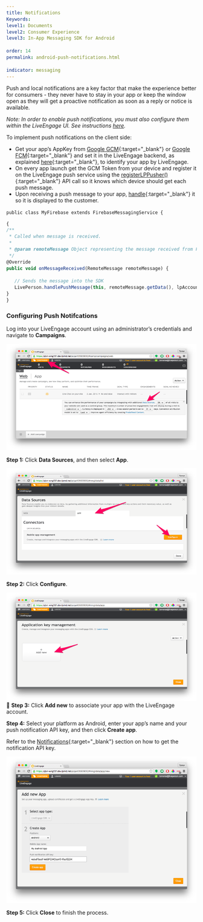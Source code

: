 ```yaml
---
title: Notifications
Keywords:
level1: Documents
level2: Consumer Experience
level3: In-App Messaging SDK for Android

order: 14
permalink: android-push-notifications.html

indicator: messaging
---
```


Push and local notifications are a key factor that make the experience better for consumers - they never have to stay in your app or keep the window open as they will get a proactive notification as soon as a reply or notice is available. 

*Note: In order to enable push notifications, you must also configure them within the LiveEngage UI. See instructions [here](android-pushnotifications.html).*

To implement push notifications on the client side: 

- Get your app’s AppKey from [Google GCM](https://developers.google.com/cloud-messaging/gcm){:target="_blank"} or [Google FCM](https://firebase.google.com/docs/cloud-messaging/){:target="_blank"} and set it in the LiveEngage backend, as explained [here](android-pushnotifications.html){:target="_blank"}, to identify your app by LiveEngage.
- On every app launch get the GCM Token from your device and register it on the LiveEngage push service using the [registerLPPusher()](android-registerlppusher.html){:target="_blank"} API call so it knows which device should get each push message.
- Upon receiving a push message to your app, [handle](android-handlepush.html){:target="_blank"} it so it is displayed to the customer.

`public class MyFirebase extends FirebaseMessagingService {`

```javascript
{
/**
 * Called when message is received.
 *
 * @param remoteMessage Object representing the message received from Firebase Cloud Messaging.
 */
@Override
public void onMessageReceived(RemoteMessage remoteMessage) {

   // Sends the message into the SDK
   LivePerson.handlePushMessage(this, remoteMessage.getData(), lpAccount, true);
}
}
```

### Configuring Push Notifcations

Log into your LiveEngage account using an administrator’s credentials and navigate to **Campaigns**.

![campaigns](img/campaigns.png)

**Step 1:** Click **Data Sources**, and then select **App**. 

![app](img/App.png)

**Step 2:** Click **Configure**.

![keymanagement](img/keymanagement.png)

**Step 3:** Click **Add new** to associate your app with the LiveEngage account.

**Step 4:** Select your platform as Android, enter your app’s name and your push notification API key, and then click **Create app**. 

Refer to the [Notifications](android-notifications.html){:target="_blank"} section on how to get the notification API key.

![addnewapp](img/addnewapp.png)

**Step 5:** Click **Close** to finish the process.
